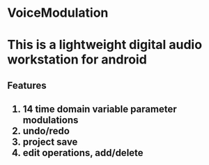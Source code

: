 <h1>VoiceModulation<h1>
<p>This is a lightweight digital audio workstation for android<p>
<h2>Features<h2>
<ol>
  <li>14 time domain variable parameter modulations</li>
  <li>undo/redo</li>
  <li>project save</li>
  <li>edit operations, add/delete</li>
</ol>
